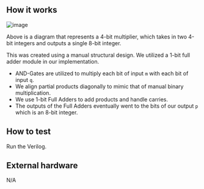 <!---

This file is used to generate your project datasheet. Please fill in the information below and delete any unused
sections.

You can also include images in this folder and reference them in the markdown. Each image must be less than
512 kb in size, and the combined size of all images must be less than 1 MB.
-->

## How it works
![image](https://github.com/user-attachments/assets/d2ac8684-0a6e-4393-a208-2e1a7de33fc7)

Above is a diagram that represents a 4-bit multiplier, which takes in two 4-bit integers and outputs a single 8-bit integer.

This was created using a manual structural design. We utilized a 1-bit full adder module in our implementation.
* AND-Gates are utilized to multiply each bit of input `m` with each bit of input `q`.
* We align partial products diagonally to mimic that of manual binary multiplication.
* We use 1-bit Full Adders to add products and handle carries.
* The outputs of the Full Adders eventually went to the bits of our output `p` which is an 8-bit integer.

## How to test
Run the Verilog.

## External hardware
N/A
